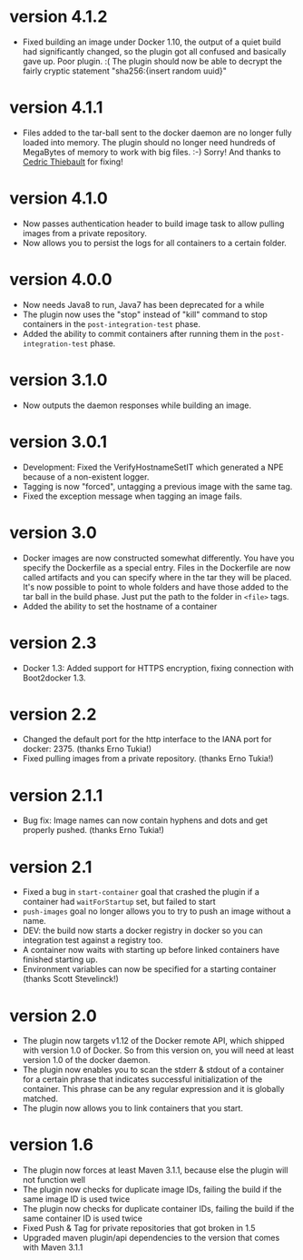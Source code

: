 # version 4.1.2
- Fixed building an image under Docker 1.10, the output of a quiet build had significantly changed, so the plugin got all confused and basically gave up. Poor plugin. :( The plugin should now be able to decrypt the fairly cryptic statement "sha256:{insert random uuid}"

# version 4.1.1
- Files added to the tar-ball sent to the docker daemon are no longer fully loaded into memory. The plugin should no longer need hundreds of MegaBytes of memory to work with big files. :-) Sorry! And thanks to [Cedric Thiebault](https://github.com/cthiebault) for fixing!

# version 4.1.0
- Now passes authentication header to build image task to allow pulling images from a private repository.
- Now allows you to persist the logs for all containers to a certain folder.

# version 4.0.0
- Now needs Java8 to run, Java7 has been deprecated for a while
- The plugin now uses the "stop" instead of "kill" command to stop containers in the `post-integration-test` phase.
- Added the ability to commit containers after running them in the `post-integration-test` phase.

# version 3.1.0
- Now outputs the daemon responses while building an image.

# version 3.0.1
- Development: Fixed the VerifyHostnameSetIT which generated a NPE because of a non-existent logger.
- Tagging is now "forced", untagging a previous image with the same tag.
- Fixed the exception message when tagging an image fails.

# version 3.0
- Docker images are now constructed somewhat differently. You have you specify the Dockerfile as a special entry. Files
    in the Dockerfile are now called artifacts and you can specify where in the tar they will be placed. It's now possible to
    point to whole folders and have those added to the tar ball in the build phase. Just put the path to the folder in
    `<file>` tags.
- Added the ability to set the hostname of a container

# version 2.3
- Docker 1.3: Added support for HTTPS encryption, fixing connection with Boot2docker 1.3.

# version 2.2
- Changed the default port for the http interface to the IANA port for docker: 2375. (thanks Erno Tukia!)
- Fixed pulling images from a private repository. (thanks Erno Tukia!)

# version 2.1.1
- Bug fix: Image names can now contain hyphens and dots and get properly pushed. (thanks Erno Tukia!)

# version 2.1
- Fixed a bug in `start-container` goal that crashed the plugin if a container had `waitForStartup` set, but failed to
    start
- `push-images` goal no longer allows you to try to push an image without a name.
- DEV: the build now starts a docker registry in docker so you can integration test against a registry too.
- A container now waits with starting up before linked containers have finished starting up.
- Environment variables can now be specified for a starting container (thanks Scott Stevelinck!)

# version 2.0
- The plugin now targets v1.12 of the Docker remote API, which shipped with version 1.0 of Docker. So from this version
 on, you will need at least version 1.0 of the docker daemon.
- The plugin now enables you to scan the stderr & stdout of a container for a certain phrase that indicates successful
    initialization of the container. This phrase can be any regular expression and it is globally matched.
- The plugin now allows you to link containers that you start.

# version 1.6
- The plugin now forces at least Maven 3.1.1, because else the plugin will not function well
- The plugin now checks for duplicate image IDs, failing the build if the same image ID is used twice
- The plugin now checks for duplicate container IDs, failing the build if the same container ID is used twice
- Fixed Push & Tag for private repositories that got broken in 1.5
- Upgraded maven plugin/api dependencies to the version that comes with Maven 3.1.1
